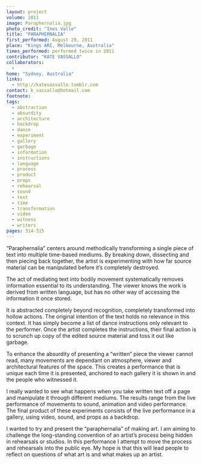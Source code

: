 ```yaml
---
layout: project
volume: 2011
image: Paraphernalia.jpg
photo_credit: "Ines Valle"
title: "PARAPHERNALIA"
first_performed: August 29, 2011
place: "Kings ARI, Melbourne, Australia"
times_performed: performed twice in 2011
contributor: "KATE VASSALLO"
collaborators: 
  - 
home: "Sydney, Australia"
links: 
  - http://katevassallo.tumblr.com
contact: k_vassallo@hotmail.com
footnote: 
tags: 
  - abstraction
  - absurdity
  - architecture
  - backdrop
  - dance
  - experiment
  - gallery
  - garbage
  - information
  - instructions
  - language
  - process
  - product
  - props
  - rehearsal
  - sound
  - text
  - time
  - transformation
  - video
  - witness
  - writers
pages: 314-315
---
```


“Paraphernalia” centers around methodically transforming a single piece of text into multiple time-based mediums. By breaking down, dissecting and then piecing back together, the artist is experimenting with how far source material can be manipulated before it’s completely destroyed. 

The act of mediating text into bodily movement systematically removes information essential to its understanding. The viewer knows the work is derived from written language, but has no other way of accessing the information it once stored. 

It is abstracted completely beyond recognition, completely transformed into hollow actions. The original intention of the text holds no relevance in this context. It has simply become a list of dance instructions only relevant to the performer. Once the artist completes the instructions, their final action is to scrunch up copy of the edited source material and toss it out like garbage.  

To enhance the absurdity of presenting a “written” piece the viewer cannot read, many movements are dependant on atmosphere, viewer and architectural features of the space. This creates a performance that is unique each time it is presented, anchored to each gallery it is shown in and the people who witnessed it.

I really wanted to see what happens when you take written text off a page and manipulate it through different mediums. The results range from the live performance of movements to sound, animation and video performance. The final product of these experiments consists of the live performance in a gallery, using video, sound, and props as a backdrop. 

I wanted to try and present the “paraphernalia” of making art. I am aiming to challenge the long-standing convention of an artist’s process being hidden in rehearsals or studios. In this performance I attempt to move the process and rehearsals into the public eye. My hope is that this will lead people to reflect on questions of what art is and what makes up an artist.
